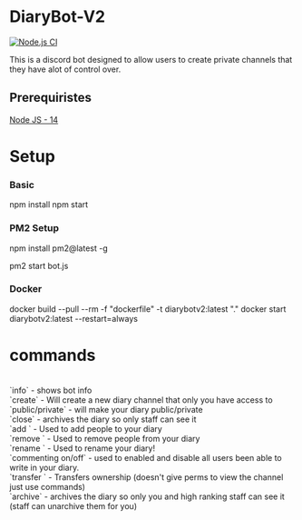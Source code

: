 # DiaryBot-V2
[![Node.js CI](https://github.com/ConniBug/DiaryBot-V2/actions/workflows/node.js.yml/badge.svg)](https://github.com/ConniBug/DiaryBot-V2/actions/workflows/node.js.yml)

This is a discord bot designed to allow users to create private channels that they have alot of control over.

## Prerequiristes

[Node JS - 14](https://nodejs.org/en/)

# Setup


### Basic

npm install
npm start

### PM2 Setup

npm install pm2@latest -g

pm2 start bot.js

### Docker

docker build --pull --rm -f "dockerfile" -t diarybotv2:latest "."
docker start diarybotv2:latest --restart=always

# commands
<br> 
`<prefix>info` - shows bot info
<br> 
`<prefix>create` - Will create a new diary channel that only you have access to
<br> 
`<prefix>public/private` - will make your diary public/private
<br> 
`<prefix>close` - archives the diary so only staff can see it
<br> 
`<prefix>add <userid or mention>` - Used to add people to your diary
<br> 
`<prefix>remove <userid or mention>` - Used to remove people from  your diary
<br>
`<prefix>rename <new channel name>` - Used to rename your diary!
<br>
`<prefix>commenting on/off` - used to enabled and disable all users been able to write in your diary.
<br> 
`<prefix>transfer <id/mention>` - Transfers ownership (doesn't give perms to view the channel just use commands)
<br>
`<prefix>archive` - archives the diary so only you and high ranking staff can see it (staff can unarchive them for you)
